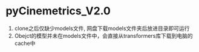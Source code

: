 # pyCinemetrics_V2.0
  1. clone之后仅缺少models文件, 网盘下载models文件夹后放进目录即可运行
  2. Obejct的模型并未在models文件中，会直接从transformers库下载到电脑的cache中
